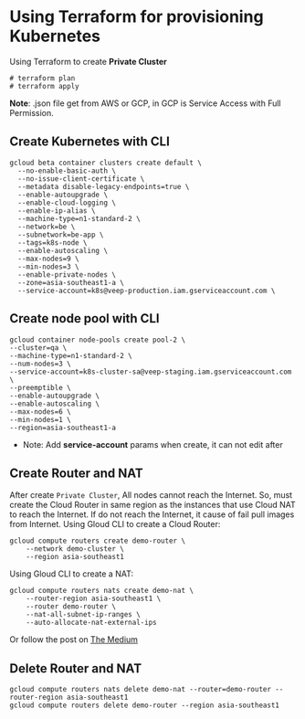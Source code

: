 # Using Terraform for provisioning Kubernetes

Using Terraform to create **Private Cluster**
```
# terraform plan
# terraform apply
```
**Note**: .json file get from AWS or GCP, in GCP is Service Access with Full Permission.

## Create Kubernetes with CLI
```
gcloud beta container clusters create default \
  --no-enable-basic-auth \
  --no-issue-client-certificate \
  --metadata disable-legacy-endpoints=true \
  --enable-autoupgrade \
  --enable-cloud-logging \
  --enable-ip-alias \
  --machine-type=n1-standard-2 \
  --network=be \
  --subnetwork=be-app \
  --tags=k8s-node \
  --enable-autoscaling \
  --max-nodes=9 \
  --min-nodes=3 \
  --enable-private-nodes \
  --zone=asia-southeast1-a \
  --service-account=k8s@veep-production.iam.gserviceaccount.com \
```


## Create node pool with CLI
```
gcloud container node-pools create pool-2 \
--cluster=qa \
--machine-type=n1-standard-2 \
--num-nodes=3 \
--service-account=k8s-cluster-sa@veep-staging.iam.gserviceaccount.com \
--preemptible \
--enable-autoupgrade \
--enable-autoscaling \
--max-nodes=6 \
--min-nodes=1 \
--region=asia-southeast1-a
```
* Note: Add **service-account** params when create, it can not edit after


## Create Router and NAT
After create `Private Cluster`, All nodes cannot reach the Internet. So, must create the Cloud Router in same region as the instances that use Cloud NAT to reach the Internet. If do not reach the Internet, it cause of fail pull images from Internet.
Using Gloud CLI to create a Cloud Router:
```
gcloud compute routers create demo-router \
    --network demo-cluster \
    --region asia-southeast1
```
Using Gloud CLI to create a NAT:
```
gcloud compute routers nats create demo-nat \
    --router-region asia-southeast1 \
    --router demo-router \
    --nat-all-subnet-ip-ranges \
    --auto-allocate-nat-external-ips
```
Or follow the post on [The Medium](https://medium.com/google-cloud/using-cloud-nat-with-gke-cluster-c82364546d9e)

## Delete Router and NAT
```
gcloud compute routers nats delete demo-nat --router=demo-router --router-region asia-southeast1
gcloud compute routers delete demo-router --region asia-southeast1
```